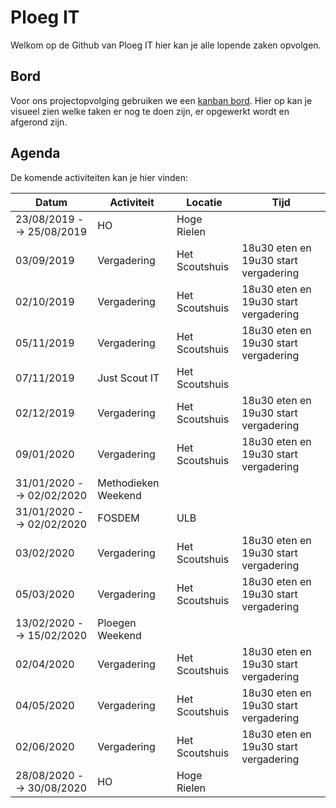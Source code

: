 # Ploeg IT
Welkom op de Github van Ploeg IT hier kan je alle lopende zaken opvolgen.
## Bord
Voor ons projectopvolging gebruiken we een [kanban bord](https://github.com/ScoutsGidsenVL/Ploeg-IT/projects/1). Hier op kan je visueel zien welke taken er nog te doen zijn, er opgewerkt wordt en afgerond zijn.
## Agenda
De komende activiteiten kan je hier vinden:

| Datum | Activiteit | Locatie | Tijd |
|--|--|--|--|
| 23/08/2019 --> 25/08/2019 | HO | Hoge Rielen | |
| 03/09/2019 | Vergadering | Het Scoutshuis | 18u30 eten en 19u30 start vergadering |
| 02/10/2019 | Vergadering | Het Scoutshuis | 18u30 eten en 19u30 start vergadering |
| 05/11/2019 | Vergadering | Het Scoutshuis | 18u30 eten en 19u30 start vergadering |
| 07/11/2019 | Just Scout IT | Het Scoutshuis | |
| 02/12/2019 | Vergadering | Het Scoutshuis | 18u30 eten en 19u30 start vergadering |
| 09/01/2020 | Vergadering | Het Scoutshuis | 18u30 eten en 19u30 start vergadering |
| 31/01/2020 --> 02/02/2020 | Methodieken Weekend | | |
| 31/01/2020 --> 02/02/2020 | FOSDEM | ULB | |
| 03/02/2020 | Vergadering | Het Scoutshuis | 18u30 eten en 19u30 start vergadering |
| 05/03/2020 | Vergadering | Het Scoutshuis | 18u30 eten en 19u30 start vergadering |
| 13/02/2020 --> 15/02/2020 | Ploegen Weekend | | |
| 02/04/2020 | Vergadering | Het Scoutshuis | 18u30 eten en 19u30 start vergadering |
| 04/05/2020 | Vergadering | Het Scoutshuis | 18u30 eten en 19u30 start vergadering |
| 02/06/2020 | Vergadering | Het Scoutshuis | 18u30 eten en 19u30 start vergadering |
| 28/08/2020 --> 30/08/2020 | HO | Hoge Rielen | |
